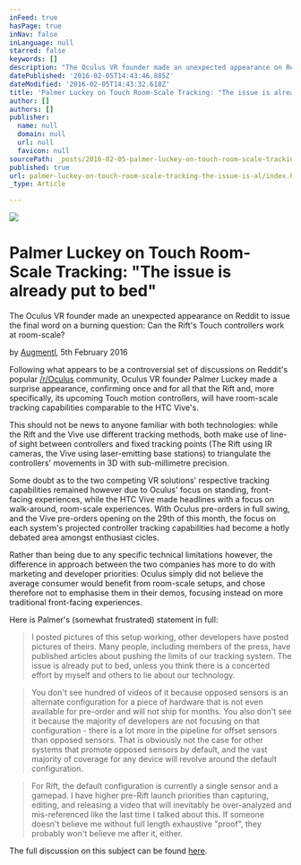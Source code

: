 ```yaml
---
inFeed: true
hasPage: true
inNav: false
inLanguage: null
starred: false
keywords: []
description: "The Oculus VR founder made an unexpected appearance on Reddit to issue the final word on a burning question: Can the Rift's Touch controllers work at room-scale?"
datePublished: '2016-02-05T14:43:46.885Z'
dateModified: '2016-02-05T14:43:32.618Z'
title: 'Palmer Luckey on Touch Room-Scale Tracking: "The issue is already put to bed"'
author: []
authors: []
publisher:
  name: null
  domain: null
  url: null
  favicon: null
sourcePath: _posts/2016-02-05-palmer-luckey-on-touch-room-scale-tracking-the-issue-is-al.md
published: true
url: palmer-luckey-on-touch-room-scale-tracking-the-issue-is-al/index.html
_type: Article

---
```

![](https://the-grid-user-content.s3-us-west-2.amazonaws.com/f4ba26fa-c890-472d-849d-7a556fab8687.jpg)

# Palmer Luckey on Touch Room-Scale Tracking: "The issue is already put to bed"

The Oculus VR founder made an unexpected appearance on Reddit to issue the final word on a burning question: Can the Rift's Touch controllers work at room-scale?

by [Augmentl][0], 5th February 2016

Following what appears to be a controversial set of discussions on Reddit's popular [/r/Oculus][1] community, Oculus VR founder Palmer Luckey made a surprise appearance, confirming once and for all that the Rift and, more specifically, its upcoming Touch motion controllers, will have room-scale tracking capabilities comparable to the HTC Vive's.

This should not be news to anyone familiar with both technologies: while the Rift and the Vive use different tracking methods, both make use of line-of sight between controllers and fixed tracking points (The Rift using IR cameras, the Vive using laser-emitting base stations) to triangulate the controllers' movements in 3D with sub-millimetre precision.

Some doubt as to the two competing VR solutions' respective tracking capabilities remained however due to Oculus' focus on standing, front-facing experiences, while the HTC Vive made headlines with a focus on walk-around, room-scale experiences. With Oculus pre-orders in full swing, and the Vive pre-orders opening on the 29th of this month, the focus on each system's projected controller tracking capabilities had become a hotly debated area amongst enthusiast cicles.

Rather than being due to any specific technical limitations however, the difference in approach between the two companies has more to do with marketing and developer priorities: Oculus simply did not believe the average consumer would benefit from room-scale setups, and chose therefore not to emphasise them in their demos, focusing instead on more traditional front-facing experiences.

Here is Palmer's (somewhat frustrated) statement in full:

> I posted pictures of this setup working, other developers have posted pictures of theirs. Many people, including members of the press, have published articles about pushing the limits of our tracking system. The issue is already put to bed, unless you think there is a concerted effort by myself and others to lie about our technology. 

> You don't see hundred of videos of it because opposed sensors is an alternate configuration for a piece of hardware that is not even available for pre-order and will not ship for months. You also don't see it because the majority of developers are not focusing on that configuration - there is a lot more in the pipeline for offset sensors than opposed sensors. That is obviously not the case for other systems that promote opposed sensors by default, and the vast majority of coverage for any device will revolve around the default configuration. 

> For Rift, the default configuration is currently a single sensor and a gamepad.
> I have higher pre-Rift launch priorities than capturing, editing, and releasing a video that will inevitably be over-analyzed and mis-referenced like the last time I talked about this. If someone doesn't believe me without full length exhaustive "proof", they probably won't believe me after it, either.

The full discussion on this subject can be found [here][2].

[0]: http://twitter.com/augmentl
[1]: http://reddit.com/r/oculus
[2]: https://www.reddit.com/r/oculus/comments/446pcu/dear_palmer_please_put_the_issue_of_touch_360/czo56xb